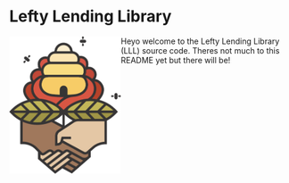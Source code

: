 # Lefty Lending Library

<div style="float: left">
  <img src="./public/images/SLCDSA1.png" width="200"/>
</div>

Heyo welcome to the Lefty Lending Library (LLL) source code. Theres not much to this README yet but there will be!

